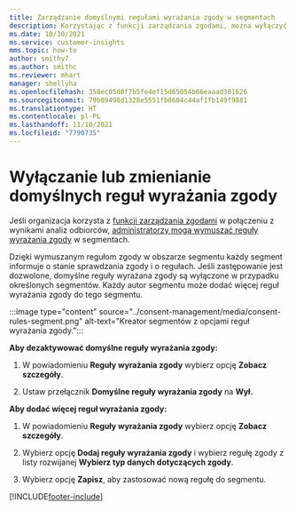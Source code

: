 ```yaml
---
title: Zarządzanie domyślnymi regułami wyrażania zgody w segmentach
description: Korzystając z funkcji zarządzania zgodami, można wyłączyć lub zmienić domyślne reguły wyrażania zgody, jeśli włączono zastępowanie.
ms.date: 10/30/2021
ms.service: customer-insights
mms.topic: how-to
author: smithy7
ms.author: smithc
ms.reviewer: mhart
manager: shellyha
ms.openlocfilehash: 358ec05d0f7b5fe4ef15d65054b66eaaad301626
ms.sourcegitcommit: 79b09498d1328e5551fb8684c44af1fb149f9881
ms.translationtype: HT
ms.contentlocale: pl-PL
ms.lasthandoff: 11/10/2021
ms.locfileid: "7790735"
---
```

# <a name="disable-or-change-default-consent-rules"></a>Wyłączanie lub zmienianie domyślnych reguł wyrażania zgody

Jeśli organizacja korzysta z [funkcji zarządzania zgodami](../consent-management/overview.md) w połączeniu z wynikami analiz odbiorców, [administratorzy mogą wymuszać reguły wyrażania zgody](activate-consent.md) w segmentach. 

Dzięki wymuszanym regułom zgody w obszarze segmentu każdy segment informuje o stanie sprawdzania zgody i o regułach. Jeśli zastępowanie jest dozwolone, domyślne reguły wyrażana zgody są wyłączone w przypadku określonych segmentów. Każdy autor segmentu może dodać więcej reguł wyrażania zgody do tego segmentu. 

:::image type="content" source="../consent-management/media/consent-rules-segment.png" alt-text="Kreator segmentów z opcjami reguł wyrażania zgody.":::

**Aby dezaktywować domyślne reguły wyrażania zgody:**

1. W powiadomieniu **Reguły wyrażania zgody** wybierz opcję **Zobacz szczegóły**. 

1. Ustaw przełącznik **Domyślne reguły wyrażania zgody** na **Wył.**

**Aby dodać więcej reguł wyrażania zgody:**

1. W powiadomieniu **Reguły wyrażania zgody** wybierz opcję **Zobacz szczegóły**. 

1. Wybierz opcję **Dodaj reguły wyrażania zgody** i wybierz regułę zgody z listy rozwijanej **Wybierz typ danych dotyczących zgody**.

1. Wybierz opcję **Zapisz**, aby zastosować nową regułę do segmentu.

[!INCLUDE[footer-include](../includes/footer-banner.md)] 
